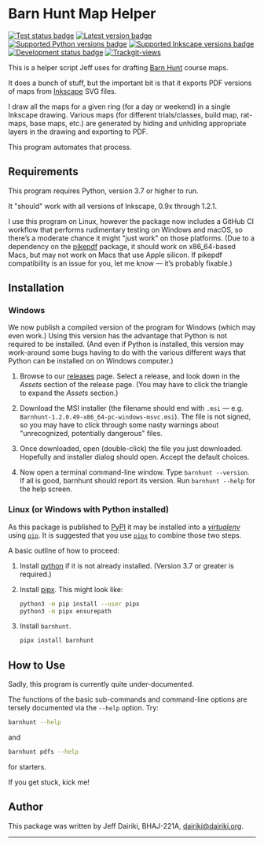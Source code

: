# Barn Hunt Map Helper

[![Test status badge](https://img.shields.io/github/actions/workflow/status/barnhunt/barnhunt/ci.yml?label=tests)](https://github.com/barnhunt/barnhunt/actions/workflows/ci.yml)
[![Latest version badge](https://img.shields.io/pypi/v/barnhunt.svg)](https://pypi.org/project/barnhunt/)
[![Supported Python versions badge](https://img.shields.io/pypi/pyversions/barnhunt.svg)](https://pypi.org/project/barnhunt/)
[![Supported Inkscape versions badge](https://img.shields.io/badge/Inkscape-0.9x%E2%80%931.3.0-blue.svg?logo=inkscape)](https://inkscape.org/)
[![Development status badge](https://img.shields.io/pypi/status/barnhunt.svg)](https://pypi.org/project/barnhunt/)
[![Trackgit-views](https://us-central1-trackgit-analytics.cloudfunctions.net/token/ping/lhapwefdbvler7yp5dsl)](https://trackgit.com)

This is a helper script Jeff uses for drafting [Barn Hunt][] course
maps.

It does a bunch of stuff, but the important bit is that it exports PDF
versions of maps from [Inkscape][] SVG files.

I draw all the maps for a given ring (for a day or weekend) in a
single Inkscape drawing.  Various maps (for different trials/classes,
build map, rat-maps, base maps, etc.) are generated by hiding and
unhiding appropriate layers in the drawing and exporting to PDF.

This program automates that process.

## Requirements

This program requires Python, version 3.7 or higher to run.

It "should" work with all versions of Inkscape, 0.9x through 1.2.1.

I use this program on Linux, however the package now includes a GitHub
CI workflow that performs rudimentary testing on Windows and macOS, so
there’s a moderate chance it might "just work" on those platforms.
(Due to a dependency on the [pikepdf][] package, it should work on
x86_64-based Macs, but may not work on Macs that use Apple silicon. If
pikepdf compatibility is an issue for you, let me know — it’s probably
fixable.)

## Installation

### Windows

We now publish a compiled version of the program for Windows (which may
even work.) Using this version has the advantage that Python is not required
to be installed. (And even if Python is installed, this version may work-around
some bugs having to do with the various different ways that Python can be
installed on on Windows computer.)

1. Browse to our [releases](https://github.com/barnhunt/barnhunt/releases/)
   page. Select a release, and look down in the *Assets* section of the
   release page. (You may have to click the triangle to expand the
   *Assets* section.)

2. Download the MSI installer (the filename should end with `.msi` —
   e.g. `Barnhunt-1.2.0.49-x86_64-pc-windows-msvc.msi`). The file
   is not signed, so you may have to click through some nasty warnings
   about "unrecognized, potentially dangerous" files.

3. Once downloaded, open (double-click) the file you just
   downloaded. Hopefully and installer dialog should open.  Accept the
   default choices.

4. Now open a terminal command-line window. Type `barnhunt
   --version`. If all is good, barnhunt should report its version. Run
   `barnhunt --help` for the help screen.


### Linux (or Windows with Python installed)

As this package is published to
[PyPI](https://pypi.org/project/barnhunt/) it may be installed into a
[_virtualenv_][venv] using [`pip`][pip]. It is suggested that you use
[`pipx`][pipx] to combine those two steps.

A basic outline of how to proceed:

1. Install [python][] if it is not already installed.  (Version 3.7 or
   greater is required.)

2. Install [pipx][].  This might look like:

   ```sh
   python3 -m pip install --user pipx
   python3 -m pipx ensurepath
   ```

3. Install `barnhunt`.

   ```sh
   pipx install barnhunt
   ```

## How to Use

Sadly, this program is currently quite under-documented.

The functions of the basic sub-commands and command-line options are
tersely documented via the `--help` option.  Try:

```sh
barnhunt --help
```

and

```sh
barnhunt pdfs --help
```

for starters.

If you get stuck, kick me!

## Author

This package was written by Jeff Dairiki, BHAJ-221A, <dairiki@dairiki.org>.

----

[Inkscape]: https://inkscape.org/ (The Inkscape home page)
[Barn Hunt]: https://www.barnhunt.com/ (Barn Hunt — a fabulous sport for dogs)
[python]: https://www.python.org/ (The Python home page)
[venv]: https://docs.python.org/3/library/venv.html
(Python venv module documentation)
[pipx]: https://pypa.github.io/pipx/ (The pipx home page)
[pip]: https://pip.pypa.io/en/stable/ (Documentation for pip)
[pikepdf]: https://pikepdf.readthedocs.io/en/latest/installation.html
(The Installation section of the pikepdf documentation)
